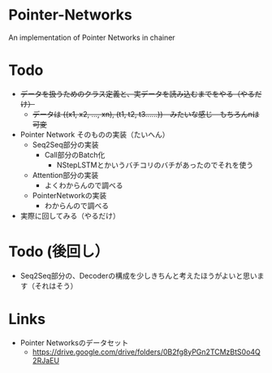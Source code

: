 # Pointer-Networks
An implementation of Pointer Networks in chainer

# Todo
- ~~データを扱うためのクラス定義と、実データを読み込むまでをやる（やるだけ）~~
  - ~~データは ((x1, x2, ..., xn), (t1, t2, t3……))　みたいな感じ　もちろんnは可変~~
- Pointer Network そのものの実装（たいへん）
  - Seq2Seq部分の実装
    - Call部分のBatch化
      - NStepLSTMとかいうバチコリのバチがあったのでそれを使う
  - Attention部分の実装
    - よくわからんので調べる
  - PointerNetworkの実装
    - わからんので調べる
- 実際に回してみる（やるだけ）

# Todo (後回し）
- Seq2Seq部分の、Decoderの構成を少しきちんと考えたほうがよいと思います（それはそう）

# Links
- Pointer Networksのデータセット
  - https://drive.google.com/drive/folders/0B2fg8yPGn2TCMzBtS0o4Q2RJaEU
